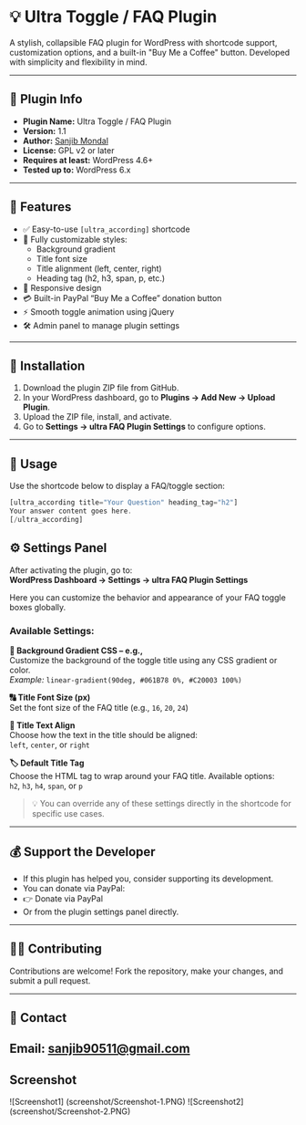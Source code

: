 # 💡 Ultra Toggle / FAQ Plugin

A stylish, collapsible FAQ plugin for WordPress with shortcode support, customization options, and a built-in "Buy Me a Coffee" button. Developed with simplicity and flexibility in mind.

---

## 📌 Plugin Info

- **Plugin Name:** Ultra Toggle / FAQ Plugin  
- **Version:** 1.1  
- **Author:** [Sanjib Mondal](mailto:sanjib90511@gmail.com)  
- **License:** GPL v2 or later  
- **Requires at least:** WordPress 4.6+  
- **Tested up to:** WordPress 6.x  

---

## 🧩 Features

- ✅ Easy-to-use `[ultra_according]` shortcode
- 🎨 Fully customizable styles:
  - Background gradient
  - Title font size
  - Title alignment (left, center, right)
  - Heading tag (h2, h3, span, p, etc.)
- 📱 Responsive design
- 💳 Built-in PayPal “Buy Me a Coffee” donation button
- ⚡ Smooth toggle animation using jQuery
- 🛠 Admin panel to manage plugin settings

---

## 🚀 Installation

1. Download the plugin ZIP file from GitHub.
2. In your WordPress dashboard, go to **Plugins → Add New → Upload Plugin**.
3. Upload the ZIP file, install, and activate.
4. Go to **Settings → ultra FAQ Plugin Settings** to configure options.

---

## 📝 Usage

Use the shortcode below to display a FAQ/toggle section:

```php
[ultra_according title="Your Question" heading_tag="h2"]
Your answer content goes here.
[/ultra_according]
```

## ⚙️ Settings Panel

After activating the plugin, go to:  
**WordPress Dashboard → Settings → ultra FAQ Plugin Settings**

Here you can customize the behavior and appearance of your FAQ toggle boxes globally.

### Available Settings:

**🎨 Background Gradient CSS – e.g.,**  
  Customize the background of the toggle title using any CSS gradient or color.  
  _Example:_ `linear-gradient(90deg, #061B78 0%, #C20003 100%)`

**🔠 Title Font Size (px)**  
  Set the font size of the FAQ title (e.g., `16`, `20`, `24`)

**📐 Title Text Align**  
  Choose how the text in the title should be aligned:  
  `left`, `center`, or `right`

**🏷 Default Title Tag**  
  Choose the HTML tag to wrap around your FAQ title. Available options:  
  `h2`, `h3`, `h4`, `span`, or `p`

> 💡 You can override any of these settings directly in the shortcode for specific use cases.

---

## 💰 Support the Developer

- If this plugin has helped you, consider supporting its development.
- You can donate via PayPal:
- 👉 Donate via PayPal
- Or from the plugin settings panel directly.

---

## 🧑‍💻 Contributing

Contributions are welcome!
Fork the repository, make your changes, and submit a pull request.

---
## 📩 Contact

Email: sanjib90511@gmail.com
---

## Screenshot
![Screenshot1] (screenshot/Screenshot-1.PNG)
![Screenshot2] (screenshot/Screenshot-2.PNG)

